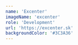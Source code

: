```yaml
---
name: 'Excenter'
imageName: 'excenter'
role: 'Development'
url: 'https://excenter.sk'
backgroundColor: '#3C3A36'
---
```


